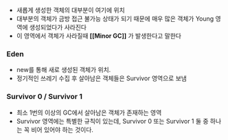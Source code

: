 - 새롭게 생성한 객체의 대부분이 여기에 위치
- 대부분의 객체가 금방 접근 불가능 상태가 되기 때문에 매우 많은 객체가 Young 영역에 생성되었다가 사라진다
- 이 영역에서 객체가 사라질때 **[[Minor GC]]** 가 발생한다고 말한다
### Eden
- new를 통해 새로 생성된 객체가 위치. 
- 정기적인 쓰레기 수집 후 살아남은 객체들은 Survivor 영역으로 보냄
### Survivor 0 / Survivor 1
- 최소 1번의 이상의 GC에서 살아남은 객체가 존재하는 영역
- Survivor 영역에는 특별한 규칙이 있는데, Survivor 0 또는 Survivor 1 둘 중 하나는 꼭 비어 있어야 하는 것이다.
